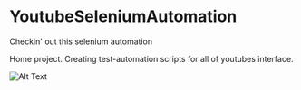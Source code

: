 # YoutubeSeleniumAutomation
Checkin' out this selenium automation

Home project. Creating test-automation scripts for all of youtubes interface.


![Alt Text](https://i.gyazo.com/54eaceace49d294ff102ae0251baec9c.gif)

